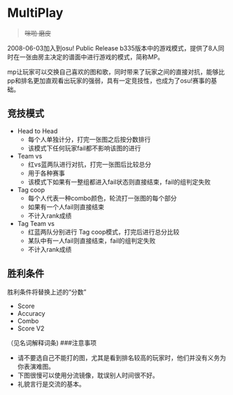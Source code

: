 # MultiPlay

> ~~咪啪 磨皮~~

2008-06-03加入到osu! Public Release b335版本中的游戏模式，提供了8人同时在一张由房主决定的谱面中进行游戏的模式，简称MP。

mp让玩家可以交换自己喜欢的图和歌，同时带来了玩家之间的直接对抗，能够比pp和排名更加直观看出玩家的强弱，具有一定竞技性，也成为了osu!赛事的基础。

## 竞技模式

* Head to Head
  * 每个人单独计分，打完一张图之后按分数排行
  * 该模式下任何玩家fail都不影响该图的进行
* Team vs
  * 红vs蓝两队进行对抗，打完一张图后比较总分
  * 用于各种赛事
  * 该模式下如果有一整组都进入fail状态则直接结束，fail的组判定失败
* Tag coop
  * 每个人代表一种combo颜色，轮流打一张图的每个部分
  * 如果有一个人fail则直接结束
  * 不计入rank成绩
* Tag Team vs
  * 红蓝两队分别进行 Tag coop模式，打完后进行总分比较
  * 某队中有一人fail则直接结束，fail的组判定失败
  * 不计入rank成绩

## 胜利条件

胜利条件将替换上述的“分数”

* Score
* Accuracy
* Combo
* Score V2

（见名词解释词条)
###注意事项
* 请不要选自己不能打的图，尤其是看到排名较高的玩家时，他们并没有义务为你表演难图。
* 下图很慢可以使用分流镜像，耽误别人时间很不好。
* 礼貌言行是交流的基本。



